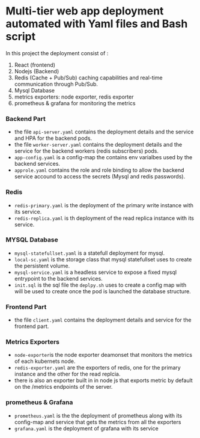 # Multi-tier web app deployment automated with Yaml files and Bash script


In this project the deployment consist of : 

1.  React (frontend)
2.  Nodejs (Backend)
3.  Redis (Cache + Pub/Sub) caching capabilities and real-time communication through Pub/Sub.
4.  Mysql Database
5.  metrics exporters: node exporter, redis exporter
6.  prometheus & grafana for monitoring the metrics

### **Backend Part**
- the file `api-server.yaml` contains the deployment details and the service and HPA for the backend pods.
- the file `worker-server.yaml` contains the deployment details and the service for the backend workers (redis subscribers) pods.
- `app-config.yaml` is a config-map the contains env varialbes used by the backend services.
- `approle.yaml` contains the role and role binding to allow the backend service accound to access the secrets (Mysql and redis passwords).

### **Redis**
- `redis-primary.yaml` is the deployment of the primary write instance with its service.
- `redis-replica.yaml` is th deployment of the read replica instance with its service.

### **MYSQL Database**
- `mysql-statefullset.yaml` is a statefull deployment for mysql.
- `local-sc.yaml` is the storage class that mysql statefullset uses to create the persistent volume.
- `mysql-service.yaml` is a headless service to expose a fixed mysql entrypoint to the backend services.
- `init.sql` is the sql file the `deplpy.sh` uses to create a config map with will be used to create once the pod is launched the database structure. 

### **Frontend Part**
- the file `client.yaml` contains the deployment details and service for the frontend part.

### **Metrics Exporters**
- `node-exporter`is the node exporter deamonset that monitors the metrics of each kubernets node.
- `redis-exporter.yaml` are the exporters of redis, one for the primary instance and the other for the read replcia.
- there is also an exporter built in in node js that exports metric by default on the /metrics endpoints of the server.

### **prometheus & Grafana**
- `prometheus.yaml` is the the deployment of prometheus along with its config-map and service that gets the metrics from all the exporters
- `grafana.yaml` is the deployment of grafana with its service
